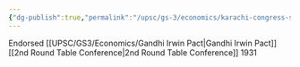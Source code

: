 ```yaml
---
{"dg-publish":true,"permalink":"/upsc/gs-3/economics/karachi-congress-session-1931/","dgHomeLink":true,"dgPassFrontmatter":false}
---
```


Endorsed [[UPSC/GS3/Economics/Gandhi Irwin Pact|Gandhi Irwin Pact]]
[[2nd Round Table Conference|2nd Round Table Conference]] 1931
